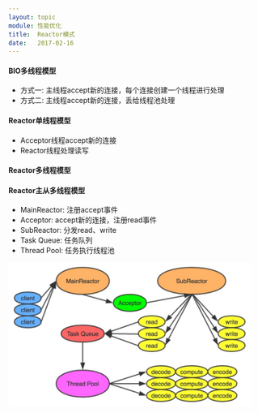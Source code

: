 ```yaml
---
layout: topic
module: 性能优化
title:  Reactor模式
date:   2017-02-16
---
```


#### BIO多线程模型

* 方式一: 主线程accept新的连接，每个连接创建一个线程进行处理
* 方式二: 主线程accept新的连接，丢给线程池处理

#### Reactor单线程模型

* Acceptor线程accept新的连接
* Reactor线程处理读写

#### Reactor多线程模型

#### Reactor主从多线程模型

* MainReactor: 注册accept事件
* Acceptor: accept新的连接，注册read事件
* SubReactor: 分发read、write
* Task Queue: 任务队列
* Thread Pool: 任务执行线程池

<img src="/images/topic/performance/reactor.png" style="width: 480px" title="Reactor模式" />
